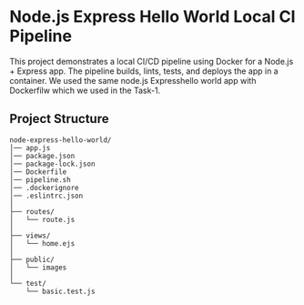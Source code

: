 # Node.js Express Hello World Local CI Pipeline

This project demonstrates a local CI/CD pipeline using Docker for a Node.js + Express app.
The pipeline builds, lints, tests, and deploys the app in a container. We used the same node.js Expresshello world app with Dockerfilw which we used in the Task-1.

## Project Structure
    node-express-hello-world/
    │── app.js
    │── package.json
    │── package-lock.json
    │── Dockerfile
    │── pipeline.sh
    │── .dockerignore
    │── .eslintrc.json
    │
    ├── routes/
    │   └── route.js
    │
    ├── views/
    │   └── home.ejs
    │
    ├── public/
    │   └── images
    │
    └── test/
        └── basic.test.js
 

     
